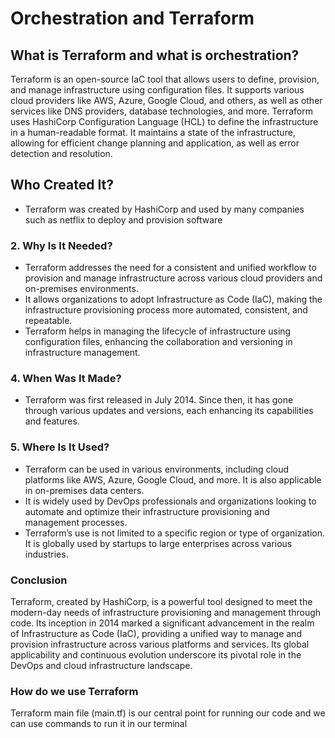 # Orchestration and Terraform

## What is Terraform and what is orchestration?

Terraform is an open-source IaC tool that allows users to define, provision, and manage infrastructure using configuration files.
It supports various cloud providers like AWS, Azure, Google Cloud, and others, as well as other services like DNS providers, database technologies, and more.
Terraform uses HashiCorp Configuration Language (HCL) to define the infrastructure in a human-readable format.
It maintains a state of the infrastructure, allowing for efficient change planning and application, as well as error detection and resolution.

## **Who Created It?**
   - Terraform was created by HashiCorp and used by many companies such as netflix to deploy and provision software

### 2. **Why Is It Needed?**
   - Terraform addresses the need for a consistent and unified workflow to provision and manage infrastructure across various cloud providers and on-premises environments.
   - It allows organizations to adopt Infrastructure as Code (IaC), making the infrastructure provisioning process more automated, consistent, and repeatable.
   - Terraform helps in managing the lifecycle of infrastructure using configuration files, enhancing the collaboration and versioning in infrastructure management.

### 4. **When Was It Made?**
   - Terraform was first released in July 2014. Since then, it has gone through various updates and versions, each enhancing its capabilities and features.

### 5. **Where Is It Used?**
   - Terraform can be used in various environments, including cloud platforms like AWS, Azure, Google Cloud, and more. It is also applicable in on-premises data centers.
   - It is widely used by DevOps professionals and organizations looking to automate and optimize their infrastructure provisioning and management processes.
   - Terraform’s use is not limited to a specific region or type of organization. It is globally used by startups to large enterprises across various industries.

### Conclusion
Terraform, created by HashiCorp, is a powerful tool designed to meet the modern-day needs of infrastructure provisioning and management through code. 
Its inception in 2014 marked a significant advancement in the realm of Infrastructure as Code (IaC), providing a unified way to manage and provision infrastructure across various platforms and services. Its global applicability and continuous evolution underscore its pivotal role in the DevOps and cloud infrastructure landscape.

### How do we use Terraform
Terraform main file (main.tf) is our central point for running our code and we can use commands to run it in our terminal

